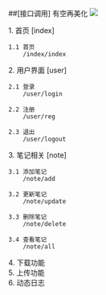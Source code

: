 ##[接口调用]  有空再美化
<img src="https://gimg2.baidu.com/image_search/src=http%3A%2F%2Fup.deskcity.org%2Fpic_source%2Faa%2Fea%2F47%2Faaea4771e7014c28a8d5714dd94e8be9.jpg&refer=http%3A%2F%2Fup.deskcity.org&app=2002&size=f9999,10000&q=a80&n=0&g=0n&fmt=jpeg?sec=1642298227&t=4773909c37e9ff4f67179833ca69bf38">
<div>
    1. 首页 [index]
</div>

    1.1 首页
        /index/index
    
    
<div>
    2. 用户界面 [user]
</div>

    2.1 登录
        /user/login
        
    2.2 注册
        /user/reg
     
    2.3 退出
        /user/logout
    
    
<div>
    3. 笔记相关 [note]
</div>
    
    3.1 添加笔记
        /note/add
        
    3.2 更新笔记
        /note/update
        
    3.3 删除笔记
        /note/delete
        
    3.4 查看笔记
        /note/all
    
<div>  
4. 下载功能
</div>


<div>
5. 上传功能
</div>


<div>
6. 动态日志
</div>
